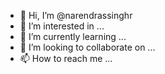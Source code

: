 - 👋 Hi, I’m @narendrassinghr
- 👀 I’m interested in ...
- 🌱 I’m currently learning ...
- 💞️ I’m looking to collaborate on ...
- 📫 How to reach me ...

<!---
narendrassinghr/narendrassinghr is a ✨ special ✨ repository because its `README.md` (this file) appears on your GitHub profile.
You can click the Preview link to take a look at your changes.
--->
